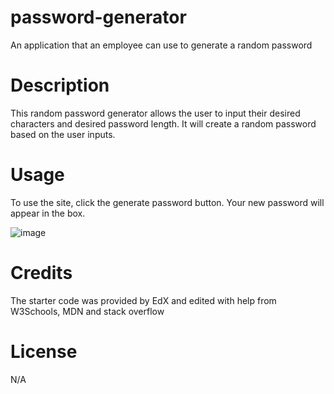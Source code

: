 # password-generator
An application that an employee can use to generate a random password

# Description

This random password generator allows the user to input their desired characters and desired password length. It will create a random password based on the user inputs.

# Usage

To use the site, click the generate password button. Your new password will appear in the box. 

![image](https://github.com/lydiabarham/password-generator/assets/147499934/8d9012ec-8da4-4f27-907b-1b40e48bae7c)

# Credits

The starter code was provided by EdX and edited with help from W3Schools, MDN and stack overflow

# License

N/A
